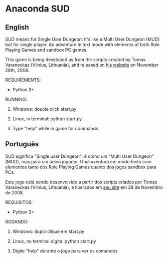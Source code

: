 # Anaconda SUD

## English
SUD means for Single User Dungeon: it's like a Multi User Dungeon (MUD) but for single player. An adventure in text mode with elements of both Role Playing Games and sandbox PC games.

This game is being developed as from the scripts created by Tomas Varaneckas (Vilnius, Lithuania), and released on [his website](Http://paranoid-engineering.blogspot.com/2008/11/python-mud-game-example.html) on November 28th, 2008.

REQUIREMENTS:

* Python 3+

RUNNING:

1. Windows: double click start.py

2. Linux, in terminal: python start.py

3. Type "help" while in game for commands


## Português
SUD significa "Single user Dungeon": é como um "Multi User Dungeon" (MUD), mas para um único jogador. Uma aventura em modo texto com elementos tanto dos Role Playing Games quanto dos jogos sandbox para PCs.

Este jogo está sendo desenvolvido a partir dos scripts criados por Tomas Varaneckas (Vilnius, Lithuania), e liberados em [seu site](http://paranoid-engineering.blogspot.com/2008/11/python-mud-game-example.html) em 28 de Novembro de 2008.

REQUISITOS:

* Python 3+

RODANDO:

1. Windows: duplo clique em start.py

2. Linux, no terminal digite: python start.py

3. Digite "help" durante o jogo para ver os comandos
